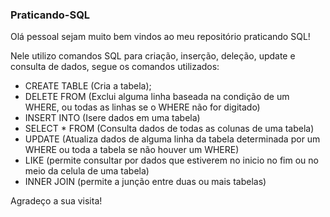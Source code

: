 ### Praticando-SQL

Olá pessoal sejam muito bem vindos ao meu repositório praticando SQL!

Nele utilizo comandos SQL para criação, inserção, deleção, update e consulta de dados, segue os comandos utilizados:

* CREATE TABLE (Cria a tabela);
* DELETE FROM (Exclui alguma linha baseada na condição de um WHERE, ou todas as linhas se o WHERE não for digitado)
* INSERT INTO (Isere dados em uma tabela)
* SELECT * FROM (Consulta dados de todas as colunas de uma tabela)
* UPDATE (Atualiza dados de alguma linha da tabela determinada por um WHERE ou toda a tabela se não houver um WHERE)
* LIKE (permite consultar por dados que estiverem no inicio no fim ou no meio da celula de uma tabela)
* INNER JOIN (permite a junção entre duas ou mais tabelas)

Agradeço a sua visita!
